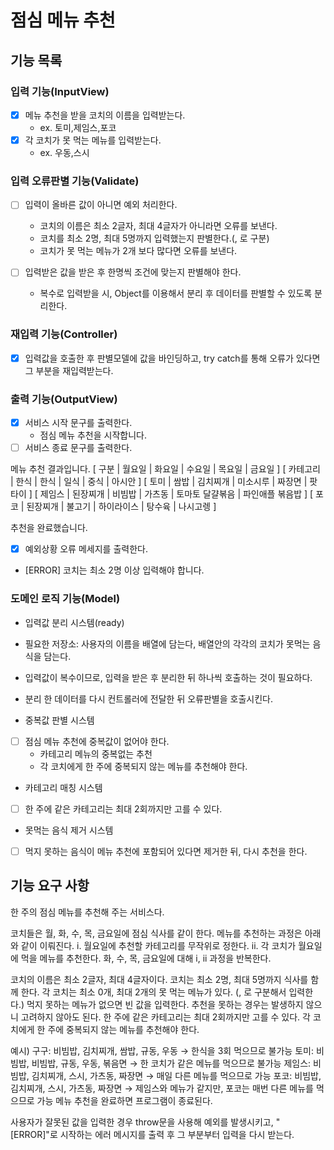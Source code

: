 # 점심 메뉴 추천

## 기능 목록

### 입력 기능(InputView)

- [x] 메뉴 추천을 받을 코치의 이름을 입력받는다. 
  - ex. 토미,제임스,포코
- [x] 각 코치가 못 먹는 메뉴를 입력받는다.
  - ex. 우동,스시

### 입력 오류판별 기능(Validate)

- [ ] 입력이 올바른 값이 아니면 예외 처리한다.
  - 코치의 이름은 최소 2글자, 최대 4글자가 아니라면 오류를 보낸다.
  - 코치를 최소 2명, 최대 5명까지 입력했는지 판별한다.(, 로 구분)
  - 코치가 못 먹는 메뉴가 2개 보다 많다면 오류를 보낸다.

- [ ] 입력받은 값을 받은 후 한명씩 조건에 맞는지 판별해야 한다.
  - 복수로 입력받을 시, Object를 이용해서 분리 후 데이터를 판별할 수 있도록 분리한다.


### 재입력 기능(Controller)

- [x] 입력값을 호출한 후 판별모델에 값을 바인딩하고, try catch를 통해 오류가 있다면 그 부분을 재입력받는다.

### 출력 기능(OutputView)

- [x] 서비스 시작 문구를 출력한다.
  - 점심 메뉴 추천을 시작합니다.
- [ ] 서비스 종료 문구를 출력한다.

메뉴 추천 결과입니다.
[ 구분 | 월요일 | 화요일 | 수요일 | 목요일 | 금요일 ]
[ 카테고리 | 한식 | 한식 | 일식 | 중식 | 아시안 ]
[ 토미 | 쌈밥 | 김치찌개 | 미소시루 | 짜장면 | 팟타이 ]
[ 제임스 | 된장찌개 | 비빔밥 | 가츠동 | 토마토 달걀볶음 | 파인애플 볶음밥 ]
[ 포코 | 된장찌개 | 불고기 | 하이라이스 | 탕수육 | 나시고렝 ]

추천을 완료했습니다.

- [x] 예외상황 오류 메세지를 출력한다.
 - [ERROR] 코치는 최소 2명 이상 입력해야 합니다.

###  도메인 로직 기능(Model)

- 입력값 분리 시스템(ready)
 - 필요한 저장소: 사용자의 이름을 배열에 담는다, 배열안의 각각의 코치가 못먹는 음식을 담는다.
 - 입력값이 복수이므로, 입력을 받은 후 분리한 뒤 하나씩 호출하는 것이 필요하다.
 - 분리 한 데이터를 다시 컨트롤러에 전달한 뒤 오류판별을 호출시킨다.

- 중복값 판별 시스템
- [ ] 점심 메뉴 추천에 중복값이 없어야 한다.
  - 카테고리 메뉴의 중복없는 추천
  - 각 코치에게 한 주에 중복되지 않는 메뉴를 추천해야 한다.

- 카테고리 매칭 시스템
- [ ] 한 주에 같은 카테고리는 최대 2회까지만 고를 수 있다.

- 못먹는 음식 제거 시스템
- [ ] 먹지 못하는 음식이 메뉴 추천에 포함되어 있다면 제거한 뒤, 다시 추천을 한다.

## 기능 요구 사항

한 주의 점심 메뉴를 추천해 주는 서비스다.

코치들은 월, 화, 수, 목, 금요일에 점심 식사를 같이 한다.
메뉴를 추천하는 과정은 아래와 같이 이뤄진다.
i. 월요일에 추천할 카테고리를 무작위로 정한다.
ii. 각 코치가 월요일에 먹을 메뉴를 추천한다.
화, 수, 목, 금요일에 대해 i, ii 과정을 반복한다.

코치의 이름은 최소 2글자, 최대 4글자이다.
코치는 최소 2명, 최대 5명까지 식사를 함께 한다.
각 코치는 최소 0개, 최대 2개의 못 먹는 메뉴가 있다. (, 로 구분해서 입력한다.)
먹지 못하는 메뉴가 없으면 빈 값을 입력한다.
추천을 못하는 경우는 발생하지 않으니 고려하지 않아도 된다.
한 주에 같은 카테고리는 최대 2회까지만 고를 수 있다.
각 코치에게 한 주에 중복되지 않는 메뉴를 추천해야 한다.

예시)
구구: 비빔밥, 김치찌개, 쌈밥, 규동, 우동 → 한식을 3회 먹으므로 불가능
토미: 비빔밥, 비빔밥, 규동, 우동, 볶음면 → 한 코치가 같은 메뉴를 먹으므로 불가능
제임스: 비빔밥, 김치찌개, 스시, 가츠동, 짜장면 → 매일 다른 메뉴를 먹으므로 가능
포코: 비빔밥, 김치찌개, 스시, 가츠동, 짜장면 → 제임스와 메뉴가 같지만, 포코는 매번 다른 메뉴를 먹으므로 가능
메뉴 추천을 완료하면 프로그램이 종료된다.

사용자가 잘못된 값을 입력한 경우 throw문을 사용해 예외를 발생시키고, "[ERROR]"로 시작하는 에러 메시지를 출력 후 그 부분부터 입력을 다시 받는다.